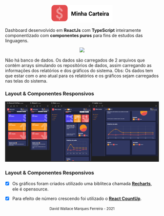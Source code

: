 <div align="center" >
  <img src="./docs/assets/logo.png" width="200">
</div>


Dashboard desenvolvido em **ReactJs** com **TypeScript** inteiramente componentizado com **componentes puros** para fins de estudos das linguagens.

<div align="center" >
  <img src="./docs/assets/minhacarteirapreview.gif">
</div>




Não há banco de dados. Os dados são carregados de 2 arquivos que contém arrays simulando os repositórios de dados, assim carregando as informações dos relatórios e dos gráficos do sistema.
Obs: Os dados tem que estar com o ano atual para os relatórios e os gráficos sejam carregados nas telas do sistema.

### Layout & Componentes Responsivos

<div align="center" >
  <img src="./docs/assets/resposiveview.png">
</div>

### Layout & Componentes Responsivos

- [x] Os gráficos foram criados utilizado uma bibliteca chamada [**Recharts**](http://recharts.org/en-US), ele é opensource.
- [x] Para efeito de número crescendo foi utilizado o [**React CountUp**](https://www.npmjs.com/package/react-countup).


<div align="center">
  <small>David Wallace Marques Ferreira - 2021</small>
</div>